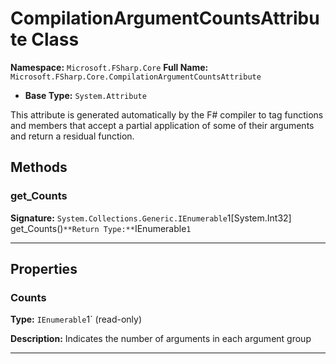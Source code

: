 # CompilationArgumentCountsAttribute Class

**Namespace:** `Microsoft.FSharp.Core`
**Full Name:** `Microsoft.FSharp.Core.CompilationArgumentCountsAttribute`
- **Base Type:** `System.Attribute`

This attribute is generated automatically by the F# compiler to tag functions and members 
 that accept a partial application of some of their arguments and return a residual function.

## Methods

### get_Counts

**Signature:** `System.Collections.Generic.IEnumerable`1[System.Int32] get_Counts()`
**Return Type:** `IEnumerable`1`

---

## Properties

### Counts

**Type:** `IEnumerable`1` (read-only)

**Description:** Indicates the number of arguments in each argument group

---